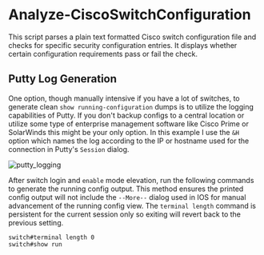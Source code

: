 # Analyze-CiscoSwitchConfiguration
This script parses a plain text formatted Cisco switch configuration file and checks for specific security configuration entries.  It displays whether certain configuration requirements pass or fail the check.

## Putty Log Generation
One option, though manually intensive if you have a lot of switches, to generate clean `show running-configuration` dumps is to utilize the logging capabilities of Putty.  If you don't backup configs to a central location or utilize some type of enterprise management software like Cisco Prime or SolarWinds this might be your only option.  In this example I use the `&H` option which names the log according to the IP or hostname used for the connection in Putty's `Session` dialog.

![putty_logging](https://user-images.githubusercontent.com/12549026/196839001-4d1569b0-c572-473b-a7fa-0bfa1b37217f.PNG)

After switch login and `enable` mode elevation, run the following commands to generate the running config output.  This method ensures the printed config output will not include the `--More--` dialog used in IOS for manual advancement of the running config view.  The `terminal length` command is persistent for the current session only so exiting will revert back to the previous setting.

```ios
switch#terminal length 0
switch#show run
```
